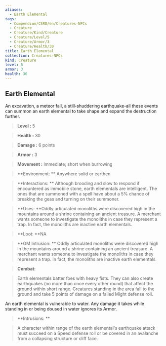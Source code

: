 ```yaml
---
aliases:
  - Earth Elemental
tags:
  - Compendium/CSRD/en/Creatures-NPCs
  - Creature
  - Creature/Kind/Creature
  - Creature/Level/5
  - Creature/Armor/3
  - Creature/Health/30
title: Earth Elemental
collection: Creatures-NPCs
kind: Creature
level: 5
armor: 3
health: 30
---
```

## Earth Elemental    
An excavation, a meteor fall, a still-shuddering earthquake-all these events can summon an earth elemental to take shape and expand the destruction further.    
  
    
> **Level :** 5    
> **Health :** 30    
> **Damage :** 6 points    
> **Armor :** 3    
> **Movement :** Immediate; short when burrowing    
> **Environment: ** Anywhere solid or earthen    
> **Interactions: ** Although brooding and slow to respond if encountered as immobile stone, earth elementals are intelligent. The ones that are summoned with a spell have about a 5% chance of breaking the geas and turning on their summoner.    
> **Uses: **Oddly articulated monoliths were discovered high in the mountains around a shrine containing an ancient treasure. A merchant wants someone to investigate the monoliths in case they represent a trap. In fact, the monoliths are inactive earth elementals.    
> **Loot: **NA    
> **GM Intrusion: ** Oddly articulated monoliths were discovered high in the mountains around a shrine containing an ancient treasure. A merchant wants someone to investigate the monoliths in case they represent a trap. In fact, the monoliths are inactive earth elementals.    
  
> **Combat:**   
> Earth elementals batter foes with heavy fists. They can also create earthquakes (no more than once every other round) that affect the ground within short range. Creatures standing in the area fall to the ground and take 5 points of damage on a failed Might defense roll.   
An earth elemental is vulnerable to water. Any damage it takes while standing in or being doused in water ignores its Armor.    
    
  
> **Intrusions: **   
> A character within range of the earth elemental's earthquake attack must succeed on a Speed defense roll or be covered in an avalanche from a collapsing structure or cliff face.    
